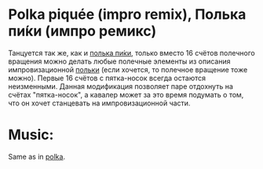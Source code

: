 Polka piquée (impro remix), Полька пи́ки (импро ремикс)
================================
Танцуется так же, как и [полька пи́ки](polka-piquee.md), только вместо 16 счётов полечного вращения можно делать любые полечные элементы из описания импровизационной [польки](polka.md) (если хочется, то полечное вращение тоже можно). Первые 16 счётов с пятка-носок всегда остаются неизменными. Данная модификация позволяет паре отдохнуть на счётах "пятка-носок", а кавалер может за это время подумать о том, что он хочет станцевать на импровизационной части.

Music:
======
Same as in [polka](polka.md).
